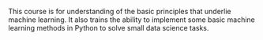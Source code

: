 This course is for understanding of the basic principles that underlie machine learning. 
It also trains the ability to implement some basic machine learning methods in Python to solve small data science tasks.
